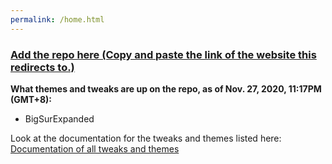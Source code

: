 ```yaml
---
permalink: /home.html
---
```


### [Add the repo here (Copy and paste the link of the website this redirects to.)](https://jdagsa.github.io)

**What themes and tweaks are up on the repo, as of Nov. 27, 2020, 11:17PM (GMT+8):**
- BigSurExpanded

Look at the documentation for the tweaks and themes listed here:
[Documentation of all tweaks and themes](https://github.com/JDagsa/JDagsa.github.io/wiki)
